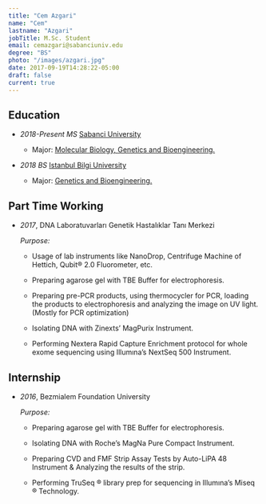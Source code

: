 ```yaml
---
title: "Cem Azgari"
name: "Cem"
lastname: "Azgari"
jobTitle: M.Sc. Student
email: cemazgari@sabanciuniv.edu
degree: "BS"
photo: "/images/azgari.jpg"
date: 2017-09-19T14:28:22-05:00
draft: false
current: true
---
```


## Education

* *2018-Present MS* [Sabanci University](https://sabanciuniv.edu/en/)

    * Major: [Molecular Biology, Genetics and Bioengineering.](https://bio.sabanciuniv.edu/tr/egitim/lisansustu)

* *2018 BS* [Istanbul Bilgi University](https://www.bilgi.edu.tr/en/)

    * Major: [Genetics and Bioengineering.](https://www.bilgi.edu.tr/en/academic/faculty-of-engineering-and-natural-sciences/genetics-and-bioengineering/)


## Part Time Working

* *2017*, DNA Laboratuvarları Genetik Hastalıklar Tanı Merkezi

    *Purpose:*

    * Usage of lab instruments like NanoDrop, Centrifuge Machine of Hettich, Qubit® 2.0 Fluorometer, etc.

    * Preparing agarose gel with TBE Buffer for electrophoresis.

    * Preparing pre-PCR products, using thermocycler for PCR, loading the products to electrophoresis and analyzing the image on UV light. (Mostly for PCR optimization)

    * Isolating DNA with Zinexts’ MagPurix Instrument.

    * Performing Nextera Rapid Capture Enrichment protocol for whole exome sequencing using Illumına’s NextSeq 500 Instrument.

    

## Internship

* *2016*, Bezmialem Foundation University

    *Purpose:*

    * Preparing agarose gel with TBE Buffer for electrophoresis.

    * Isolating DNA with Roche’s MagNa Pure Compact Instrument.

    * Preparing CVD and FMF Strip Assay Tests by Auto-LiPA 48 Instrument & Analyzing the results of the strip.

    * Performing TruSeq ® library prep for sequencing in Illumına’s Miseq ® Technology.
